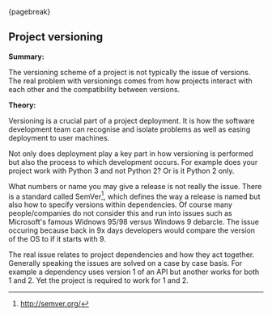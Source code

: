 {pagebreak}

## Project versioning
**Summary:**

The versioning scheme of a project is not typically the issue of versions. The real problem with versionings comes from how projects interact with each other and the compatibility between versions.

**Theory:**

Versioning is a crucial part of a project deployment. It is how the software development team can recognise and isolate problems as well as easing deployment to user machines.

Not only does deployment play a key part in how versioning is performed but also the process to which development occurs. For example does your project work with Python 3 and not Python 2? Or is it Python 2 only.

What numbers or name you may give a release is not really the issue. There is a standard called SemVer[^Semver], which defines the way a release is named but also how to specify versions within dependencies. Of course many people/companies do not consider this and run into issues such as Microsoft's famous Widnows 95/98 versus Windows 9 debarcle. The issue occuring because back in 9x days developers would compare the version of the OS to if it starts with 9.

The real issue relates to project dependencies and how they act together.
Generally speaking the issues are solved on a case by case basis. For example a dependency uses version 1 of an API but another works for both 1 and 2. Yet the project is required to work for 1 and 2.

[^Semver]: http://semver.org/

